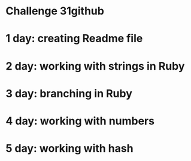 # Challenge 31github
# 1 day: creating Readme file
# 2 day: working with strings in Ruby
# 3 day: branching in Ruby
# 4 day: working with numbers
# 5 day: working with hash
